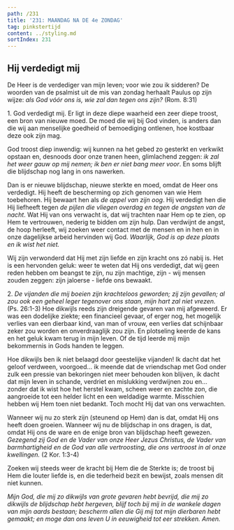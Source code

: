 ```yaml
---
path: /231
title: '231: MAANDAG NA DE 4e ZONDAG'
tag: pinkstertijd
content: ../styling.md
sortIndex: 231
---
```


## Hij verdedigt mij

De Heer is de verdediger van mijn leven; voor wie zou ik sidderen? De woorden van de psalmist uit de mis van zondag herhaalt Paulus op zijn wijze: _als God vóór ons is, wie zal dan tegen ons zijn?_ (Rom. 8:31)

1\. God verdedigt mij. Er ligt in deze diepe waarheid een zeer diepe troost, een bron van nieuwe moed. De moed die wij bij God vinden, is anders dan die wij aan menselijke goedheid of bemoediging ontlenen, hoe kostbaar deze ook zijn mag.

God troost diep inwendig: wij kunnen na het gebed zo gesterkt en verkwikt opstaan en, desnoods door onze tranen heen, glimlachend zeggen: _ik zal het weer gauw op mij nemen; ik ben er niet bang meer voor_. En soms blijft die blijdschap nog lang in ons nawerken.

Dan is er nieuwe blijdschap, nieuwe sterkte en moed, omdat de Heer ons verdedigt. Hij heeft de bescherming op zich genomen van wie Hem toebehoren. Hij bewaart hen als _de appel van zijn oog_. Hij verdedigt hen die Hij liefheeft tegen _de pijlen die vliegen overdag en tegen de angsten van de nacht_. Wat Hij van ons verwacht is, dat wij trachten naar Hem op te zien, op Hem te vertrouwen, nederig te bidden om zijn hulp. Dan verdwijnt de angst, de hoop herleeft, wij zoeken weer contact met de mensen en in hen en in onze dagelijkse arbeid hervinden wij God. _Waarlijk, God is op deze plaats en ik wist het niet._

Wij zijn verwonderd dat Hij met zijn liefde en zijn kracht ons zó nabij is. Het is een hervonden geluk: weer te weten dat Hij ons verdedigt, dat wij geen reden hebben om beangst te zijn, nu zijn machtige, zijn - wij mensen zouden zeggen: zijn jaloerse - liefde ons bewaakt.

2\. _De vijanden die mij boeien zijn krachteloos geworden; zij zijn gevallen; al zou ook een geheel leger tegenover ons staan, mijn hart zal niet vrezen._ (Ps. 26:1-3) Hoe dikwijls reeds zijn dreigende gevaren van mij afgeweerd. Er was een dodelijke ziekte; een financieel gevaar, of erger nog, het mogelijk verlies van een dierbaar kind, van man of vrouw, een verlies dat schijnbaar zeker zou worden en onverdraaglijk zou zijn. En plotseling keerde de kans en het geluk kwam terug in mijn leven. Of de tijd leerde mij mijn bekommernis in Gods handen te leggen.

Hoe dikwijls ben ik niet belaagd door geestelijke vijanden! Ik dacht dat het geloof verdween, voorgoed... ik meende dat de vriendschap met God onder zulk een pressie van bekoringen niet meer behouden kon blijven, ik dacht dat mijn leven in schande, verdriet en mislukking verdwijnen zou en... zonder dat ik wist hoe het herstel kwam, scheen weer en zachte zon, die aangroeide tot een helder licht en een weldadige warmte. Misschien hebben wij Hem toen niet bedankt. Toch mocht Hij dat van ons verwachten.

Wanneer wij nu zo sterk zijn (steunend op Hem) dan is dat, omdat Hij ons heeft doen groeien. Wanneer wij nu de blijdschap in ons dragen, is dat, omdat Hij ons de ware en de enige bron van blijdschap heeft gewezen. _Gezegend zij God en de Vader van onze Heer Jezus Christus, de Vader van barmhartigheid en de God van alle vertroosting, die ons vertroost in al onze kwellingen._ (2 Kor. 1:3-4)

Zoeken wij steeds weer de kracht bij Hem die de Sterkte is; de troost bij Hem die louter liefde is, en die tederheid bezit en bewijst, zoals mensen dit niet kunnen.

_Mijn God, die mij zo dikwijls van grote gevaren hebt bevrijd, die mij zo dikwijls de blijdschap hebt hergeven, blijf toch bij mij in de wankele dagen van mijn aards bestaan; bescherm allen die Gij mij tot mijn dierbaren hebt gemaakt; en moge dan ons leven U in eeuwigheid tot eer strekken. Amen._
